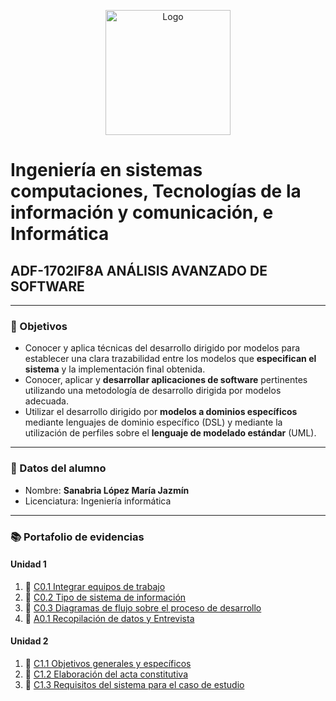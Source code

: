 <p align="center">
    <img alt="Logo" src="https://www.tijuana.tecnm.mx/wp-content/themes/tecnm/images/logo_TECT.png" width=200 height=200>
</p>

# Ingeniería en sistemas computaciones, Tecnologías de la información y comunicación, e Informática

## ADF-1702IF8A ANÁLISIS AVANZADO DE SOFTWARE

---

### :pencil: Objetivos

+ Conocer y aplica técnicas del desarrollo dirigido por modelos para establecer una clara trazabilidad entre los modelos que **especifican el sistema** y la implementación final obtenida. 
+ Conocer, aplicar y **desarrollar aplicaciones de software** pertinentes utilizando una metodología de desarrollo dirigida por modelos adecuada. 
+ Utilizar el desarrollo dirigido por **modelos a dominios específicos** mediante lenguajes de dominio específico (DSL) y mediante la utilización de perfiles sobre el **lenguaje de modelado estándar** (UML).
  
---

### :necktie: Datos del alumno

* Nombre: **Sanabria López María Jazmín**
* Licenciatura: Ingeniería informática


---


### :books: Portafolio de evidencias​
#### Unidad 1
1. :book: <a href="blog/C01._IntegrarEquiposDeTrabajo_MariaJazminSanabriaLopez.md" target="black">C0.1 Integrar equipos de trabajo</a>
2. :book: <a href="blog/C0.2_Tipo_de_Sistema_Desarrollar_SanabriaLopezMariaJazmin.md" target="black">C0.2  Tipo de sistema de información</a>
3. :book: <a href="blog/C0.3_DiagramadeFlujo_Proceso_SanabriaLopezMariaJazmin.md" target="black">C0.3 Diagramas de flujo sobre el proceso de desarrollo</a>
4. :book: <a href="blog/A0.1_Recopilacion_Entrevista_SanabriaLopezMariaJazmin.md" target="black">A0.1 Recopilación de datos y Entrevista</a>

#### Unidad 2
1. :book: <a href="blog/C1.1_ObjetivosGenerales_especificos_SanabriaLopezMariaJazmin.md" target="black">C1.1 Objetivos generales y específicos</a>
2. :book: <a href="blog/C1.2_ActaConstitutiva_delProyecto_SanabriaLopezMariaJazmin.md" target="black">C1.2 Elaboración del acta constitutiva</a>
3. :book: <a href="blog/C1.3_Requisitos_del_sistema_SanabriaLopezMariaJazmin.md" target="black">C1.3 Requisitos del sistema para el caso de estudio</a>
